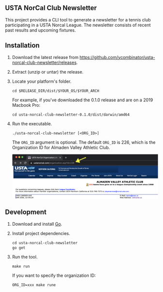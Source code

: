 ## USTA NorCal Club Newsletter

This project provides a CLI tool to generate a newsletter for a tennis club participating in a USTA Norcal League. The newsletter consists of recent past results and upcoming fixtures.

## Installation

1. Download the latest release from https://github.com/ycombinator/usta-norcal-club-newsletter/releases.

2. Extract (unzip or untar) the release.

3. Locate your platform's folder.
   ```
   cd $RELEASE_DIR/dist/$YOUR_OS/$YOUR_ARCH
   ```

   For example, if you've downloaded the 0.1.0 release and are on a 2019 Macbook Pro:
   ```
   cd usta-norcal-club-newsletter-0.1.0/dist/darwin/amd64
   ```

4. Run the executable.
   ```
   ./usta-norcal-club-newsletter [<ORG_ID>]
   ```

   The `ORG_ID` argument is optional. The default `ORG_ID` is 226, which is the
   Organization ID for Almaden Valley Athletic Club.

   ![Screenshot showing the organization ID for Almaden Valley Athletic Club](img/avac_id.png)

## Development

1. Download and install [Go](https://golang.org/).

2. Install project dependencies.
   ```
   cd usta-norcal-club-newsletter
   go get
   ```

4. Run the tool.
   ```
   make run
   ```

   If you want to specify the organization ID:
   ```
   ORG_ID=xxx make rune
   ```